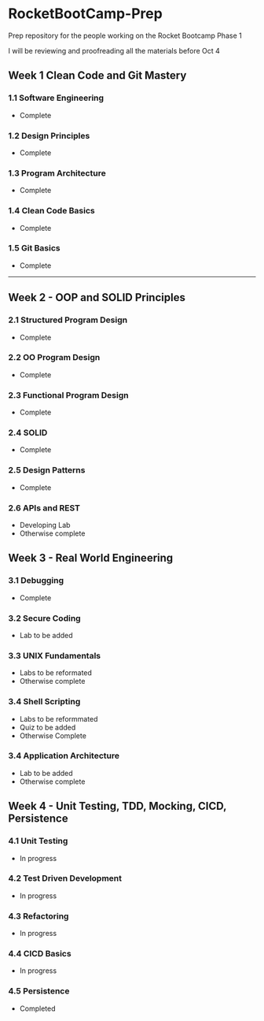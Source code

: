 # RocketBootCamp-Prep

Prep repository for the people working on the Rocket Bootcamp Phase 1

I will be reviewing and proofreading all the materials before Oct 4 

## Week 1 Clean Code and Git Mastery

### 1.1 Software Engineering
- Complete

### 1.2 Design Principles
- Complete

### 1.3 Program Architecture
- Complete

### 1.4 Clean Code Basics
- Complete

### 1.5 Git Basics
- Complete

---

## Week 2 - OOP and SOLID Principles

### 2.1 Structured Program Design
- Complete

### 2.2 OO Program Design
- Complete

### 2.3 Functional Program Design
- Complete

### 2.4 SOLID
- Complete

### 2.5 Design Patterns
- Complete

### 2.6 APIs and REST
- Developing Lab
- Otherwise complete

## Week 3 - Real World Engineering

### 3.1 Debugging
- Complete

### 3.2 Secure Coding
- Lab to be added

### 3.3 UNIX Fundamentals
- Labs to be reformated
- Otherwise complete

### 3.4 Shell Scripting
- Labs to be reformmated
- Quiz to be added
- Otherwise Complete

### 3.4 Application Architecture
- Lab to be added
- Otherwise complete

## Week 4 - Unit Testing, TDD, Mocking, CICD, Persistence

### 4.1 Unit Testing
- In progress

### 4.2 Test Driven Development
- In progress

### 4.3 Refactoring
- In progress

### 4.4 CICD Basics
- In progress

### 4.5 Persistence
- Completed
